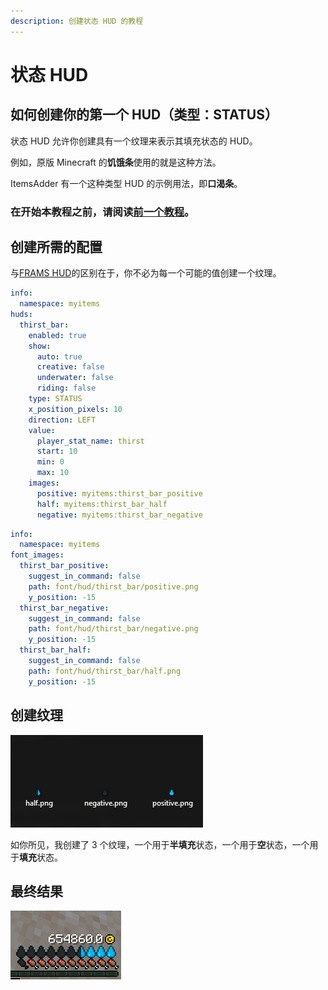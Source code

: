 ```yaml
---
description: 创建状态 HUD 的教程
---
```


# 状态 HUD

## 如何创建你的第一个 HUD（类型：STATUS）

状态 HUD 允许你创建具有一个纹理来表示其填充状态的 HUD。

例如，原版 Minecraft 的**饥饿条**使用的就是这种方法。

ItemsAdder 有一个这种类型 HUD 的示例用法，即**口渴条**。

### 在开始本教程之前，请阅读[前一个教程](frames-hud.md)。

## 创建所需的配置

与[FRAMS HUD](frames-hud.md)的区别在于，你不必为每一个可能的值创建一个纹理。

```yaml
info:
  namespace: myitems
huds:
  thirst_bar:
    enabled: true
    show:
      auto: true
      creative: false
      underwater: false
      riding: false
    type: STATUS
    x_position_pixels: 10
    direction: LEFT
    value:
      player_stat_name: thirst
      start: 10
      min: 0
      max: 10
    images:
      positive: myitems:thirst_bar_positive
      half: myitems:thirst_bar_half
      negative: myitems:thirst_bar_negative

```

```yaml
info:
  namespace: myitems
font_images:
  thirst_bar_positive:
    suggest_in_command: false
    path: font/hud/thirst_bar/positive.png
    y_position: -15
  thirst_bar_negative:
    suggest_in_command: false
    path: font/hud/thirst_bar/negative.png
    y_position: -15
  thirst_bar_half:
    suggest_in_command: false
    path: font/hud/thirst_bar/half.png
    y_position: -15

```

## 创建纹理

![](<../../../../.gitbook/assets/image (49) (1) (1).png>)

如你所见，我创建了 3 个纹理，一个用于**半填充**状态，一个用于**空**状态，一个用于**填充**状态。

## 最终结果

![](<../../../../.gitbook/assets/image (52) (1) (1) (1) (1) (1).png>)
